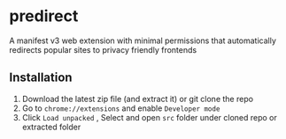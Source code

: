 # predirect
A manifest v3 web extension with minimal permissions that automatically redirects popular sites to privacy friendly frontends
## Installation
1. Download the latest zip file (and extract it) or git clone the repo
2. Go to `chrome://extensions` and enable `Developer mode`
3. Click `Load unpacked` , Select and open `src` folder under cloned repo or extracted folder
